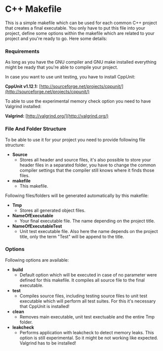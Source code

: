 # C++ Makefile

This is a simple makefile which can be used for each common C++ project that creates a final executable.
You only have to put this file into your project, define some options within the makefile which are related
to your project and you're ready to go. Here some details:

### Requirements

As long as you have the GNU compiler and GNU make installed everything might be ready that you're able to
compile your project.

In case you want to use unit testing, you have to install CppUnit:

**CppUnit v1.12.1:** [http://sourceforge.net/projects/cppunit/](http://sourceforge.net/projects/cppunit/)

To able to use the experimental memory check option you need to have Valgrind installed:

**Valgrind:** [http://valgrind.org/](http://valgrind.org/)

### File And Folder Structure

To be able to use it for your project you need to provide following file structure:
* **Source**
	* Stores all header and source files, it's also possible to store your header files in a separated folder, you have to change the common compiler settings that the compiler still knows where it finds those files.
* **makefile** 
	* This makefile.

Following files/folders will be generated automatically by this makefile:

* **Tmp**
	* Stores all generated object files.
* **NameOfExecutable**
	* Your final executable file. The name depending on the project title.
* **NameOfExecutableTest**
	* Unit test executable file. Also here the name depends on the project title, only the term "Test" will be append to the title.
                           
### Options
Following options are available:
* **build** 
	* Default option which will be executed in case of no parameter were defined for this makefile. It compiles all source file to the final executable.
* **test** 
	* Compiles source files, including testing source files to unit test executable which will perform all test suites. For this it's necessary that CppUnit is installed!
* **clean** 
	* Removes main executable, unit test exectuable and the entire Tmp folder.
* **leakcheck** 
	* Performs application with leakcheck to detect memory leaks. This option is still experimental. So it might be not working like expected. Valgrind has to be installed!